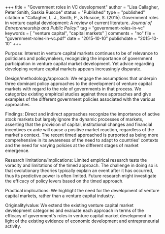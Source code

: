 +++
title = "Government roles in VC development"
author = "Lisa Callagher, Peter Smith, Saskia Ruscoe"
status = "Published"
type = "published"
citation = "Callagher, L. J., Smith, P., &amp; Ruscoe, S. (2015). Government roles in venture capital development: A review of current literature. _Journal of Entrepreneurship and Public Policy_."
tag = "government-roles-in-vc"
keywords = [ "venture capital", "capital markets" ]
comments = "no"
file = "government-roles-in-vc.pdf"
date = "2015-10-10"
publishdate = "2015-10-10"
+++

Purpose: Interest in venture capital markets continues to be of relevance to politicians and policymakers, recognizing the importance of government participation in venture capital market development. Yet advice regarding developing venture capital markets appears increasingly disparate.

Design/methodology/approach: We engage the assumptions that underpin three dominant policy approaches to the development of venture capital markets with regard to the role of governments in that process. We categorize existing empirical studies against three approaches and give examples of the different government policies associated with the various approaches.

Findings: Direct and indirect approaches recognize the importance of active stock markets but largely ignore the dynamic processes of markets, asserting that the provision of capital, institutional changes and financial incentives ex ante will cause a positive market reaction, regardless of the market's context. The recent timed approached is purported as being more comprehensive in its awareness of the need to adapt to countries' contexts and the need for varying policies at the different stages of market emergence.

Research limitations/implications: Limited empirical research tests the voracity and limitations of the timed approach. The challenge in doing so is that evolutionary theories typically explain an event after it has occurred, thus its predictive power is often limited. Future research might investigate the efficacy of policy levers based on the timed approach.

Practical implications: We highlight the need for the development of venture capital markets, rather than a venture capital industry.

Originality/value: We extend the existing venture capital market development categories and evaluate each approach in terms of the efficacy of government's roles in venture capital market development in light of the existing evidence of economic development and entrepreneurial activity.
